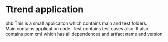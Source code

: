 # Ttrend application
bhb
This is a small applicaiton which contains main and test folders.  
Main contains application code.
Test contains test cases also.
It also contains pom.xml which has all dependences and artfact name and version

